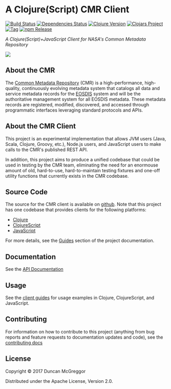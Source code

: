 # A Clojure(Script) CMR Client

[![Build Status][travis badge]][travis]
[![Dependencies Status][deps-badge]][deps]
[![Clojure Version][clojure-v]](project.clj)
[![Clojars Project][clojars-badge]][clojars]
[![Tag][tag-badge]][tag]
[![npm Release][npm-badge]][npm]


*A Clojure(Script)+JavaScript Client for NASA's Common Metadata Repository*

[![][logo]][logo]


## About the CMR

The [Common Metadata Repository][cmr-project] (CMR) is a high-performance,
high-quality, continuously evolving metadata system that catalogs all data and
service metadata records for the [EOSDIS][eosdis] system and will be the
authoritative management system for all EOSDIS metadata. These metadata records
are registered, modified, discovered, and accessed through programmatic
interfaces leveraging standard protocols and APIs.


## About the CMR Client

This project is an experimental implementation that allows JVM users (Java,
Scala, Clojure, Groovy, etc.), Node.js users, and JavaScript users to make 
calls to the CMR's published REST API. 

In addition, this project aims to produce a unified codebase that could be 
used in testing by the CMR team, eliminating the need for an enormouse amount 
of old, hard-to-use, hard-to-maintain testing fixtures and one-off utility 
functions that currently exists in the CMR codebase.

## Source Code

The source for the CMR client is available on [github][cmr-github]. Note that
this project has one codebase that provides clients for the following
platforms:

* [Clojure][clojure]
* [ClojureScript][clojurescript]
* [JavaScript][javascript]

For more details, see the [Guides][guides] section of the project
documentation.


## Documentation

See the [API Documentation][client-api-docs]


## Usage

See the [client guides][guides] for usage examples in Clojure,
ClojureScript, and JavaScript.


## Contributing

For information on how to contribute to this project (anything from bug reports
and feature requests to documentation updates and code), see the
[contributing docs][contributing-docs]


## License

Copyright © 2017 Duncan McGreggor

Distributed under the Apache License, Version 2.0.


<!-- Named page links below: /-->

[logo]: misc/images/ohboyohboyohboy.gif
[travis]: https://travis-ci.org/cmr-exchange/cmr-client
[travis badge]: https://img.shields.io/travis/cmr-exchange/cmr-client.svg
[deps]: http://jarkeeper.com/cmr-exchange/cmr-client
[deps-badge]: http://jarkeeper.com/cmr-exchange/cmr-client/status.svg
[tag-badge]: https://img.shields.io/github/tag/cmr-exchange/cmr-client.svg
[tag]: https://github.com/cmr-exchange/cmr-client/tags
[clojure-v]: https://img.shields.io/badge/clojure-1.8.0-blue.svg
[jdk-v]: https://img.shields.io/badge/jdk-1.7+-blue.svg
[clojars]: https://clojars.org/gov.nasa.earthdata/cmr-client
[clojars-badge]: https://img.shields.io/clojars/v/gov.nasa.earthdata/cmr-client.svg
[npm-badge]: https://img.shields.io/npm/v/@nasa-earthdata/cmr.svg
[npm]: https://www.npmjs.com/package/@nasa-earthdata/cmr

[cmr-project]: https://earthdata.nasa.gov/about/science-system-description/eosdis-components/common-metadata-repository
[eosdis]: https://earthdata.nasa.gov/about
[cmr-github]: https://github.com/nasa/Common-Metadata-Repository
[clojure]: https://clojure.org/
[clojurescript]: https://clojurescript.org/
[javascript]: https://developer.mozilla.org/en-US/docs/Web/JavaScript
[client-api-docs]: https://cmr-exchange.github.io/cmr-client/current/
[guides]: https://cmr-exchange.github.io/cmr-client/current/3000-guides.html
[contributing-docs]: https://cmr-exchange.github.io/cmr-client/current/9100-contributing.html
